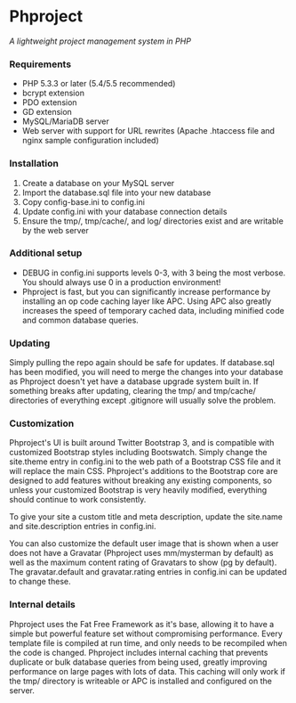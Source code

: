 Phproject
===========
*A lightweight project management system in PHP*


### Requirements
- PHP 5.3.3 or later (5.4/5.5 recommended)
- bcrypt extension
- PDO extension
- GD extension
- MySQL/MariaDB server
- Web server with support for URL rewrites (Apache .htaccess file and nginx sample configuration included)

### Installation
1. Create a database on your MySQL server
2. Import the database.sql file into your new database
3. Copy config-base.ini to config.ini
4. Update config.ini with your database connection details
5. Ensure the tmp/, tmp/cache/, and log/ directories exist and are writable by the web server

### Additional setup
- DEBUG in config.ini supports levels 0-3, with 3 being the most verbose. You should always use 0 in a production environment!
- Phproject is fast, but you can significantly increase performance by installing an op code caching layer like APC. Using APC also greatly increases the speed of temporary cached data, including minified code and common database queries.

### Updating
Simply pulling the repo again should be safe for updates. If database.sql has been modified, you will need to merge the changes into your database as Phproject doesn't yet have a database upgrade system built in. If something breaks after updating, clearing the tmp/ and tmp/cache/ directories of everything except .gitignore will usually solve the problem.

### Customization
Phproject's UI is built around Twitter Bootstrap 3, and is compatible with customized Bootstrap styles including Bootswatch. Simply change the site.theme entry in config.ini to the web path of a Bootstrap CSS file and it will replace the main CSS. Phproject's additions to the Bootstrap core are designed to add features without breaking any existing components, so unless your customized Bootstrap is very heavily modified, everything should continue to work consistently.

To give your site a custom title and meta description, update the site.name and site.description entries in config.ini.

You can also customize the default user image that is shown when a user does not have a Gravatar (Phproject uses mm/mysterman by default) as well as the maximum content rating of Gravatars to show (pg by default). The gravatar.default and gravatar.rating entries in config.ini can be updated to change these.

### Internal details
Phproject uses the Fat Free Framework as it's base, allowing it to have a simple but powerful feature set without compromising performance. Every template file is compiled at run time, and only needs to be recompiled when the code is changed. Phproject includes internal caching that prevents duplicate or bulk database queries from being used, greatly improving performance on large pages with lots of data. This caching will only work if the tmp/ directory is writeable or APC is installed and configured on the server.
